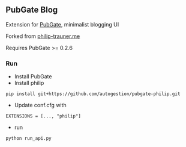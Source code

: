 ## PubGate Blog
Extension for [PubGate](https://github.com/autogestion/pubgate), minimalist blogging UI

Forked from [philip-trauner.me](https://github.com/PhilipTrauner/philip-trauner.me)


Requires PubGate >= 0.2.6
### Run

 - Install PubGate
 - Install philip
 ```
 pip install git+https://github.com/autogestion/pubgate-philip.git

```
 - Update conf.cfg with
```
EXTENSIONS = [..., "philip"]
```
 - run 
```
python run_api.py

```